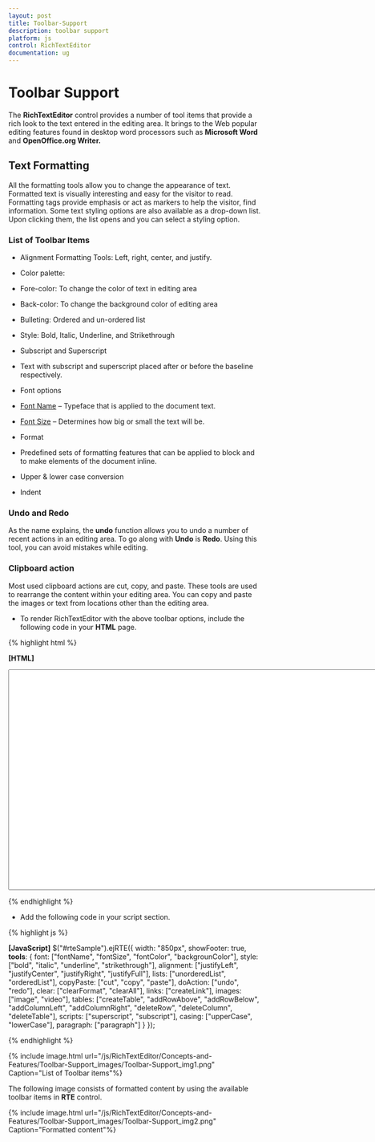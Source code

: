 ```yaml
---
layout: post
title: Toolbar-Support
description: toolbar support
platform: js
control: RichTextEditor
documentation: ug
---
```


# Toolbar Support

The **RichTextEditor** control provides a number of tool items that provide a rich look to the text entered in the editing area. It brings to the Web popular editing features found in desktop word processors such as **Microsoft Word** and **OpenOffice.org Writer.**

## Text Formatting 

All the formatting tools allow you to change the appearance of text. Formatted text is visually interesting and easy for the visitor to read. Formatting tags provide emphasis or act as markers to help the visitor, find information. Some text styling options are also available as a drop-down list. Upon clicking them, the list opens and you can select a styling option.

### List of Toolbar Items

* Alignment Formatting Tools: Left, right, center, and justify.

* Color palette: 

* Fore-color: To change the color of text in editing area

* Back-color: To change the background color of editing area

* Bulleting: Ordered and un-ordered list

* Style: Bold, Italic, Underline, and Strikethrough

* Subscript and Superscript 

* Text with subscript and superscript placed after or before the baseline respectively.

* Font options

* [Font Name](http://docs.cksource.com/CKEditor_3.x/Users_Guide/Styling/Font) – Typeface that is applied to the document text.

* [Font Size](http://docs.cksource.com/CKEditor_3.x/Users_Guide/Styling/Size) – Determines how big or small the text will be.

* Format

* Predefined sets of formatting features that can be applied to block and to make elements of the document inline.

* Upper & lower case conversion

* Indent



### Undo and Redo

As the name explains, the **undo** function allows you to undo a number of recent actions in an editing area. To go along with **Undo** is **Redo**. Using this tool, you can avoid mistakes while editing.

### Clipboard action

Most used clipboard actions are cut, copy, and paste. These tools are used to rearrange the content within your editing area. You can copy and paste the images or text from locations other than the editing area.

* To render RichTextEditor with the above toolbar options, include the following code in your **HTML** page.



{% highlight html %}

**[HTML]**
    <div>
        <textarea id="rteSample" rows="10" cols="30" style="width: 740px; height: 440px">
        </textarea>
    </div>


{% endhighlight %}

* Add the following code in your script section.



{% highlight js %}

**[JavaScript]**
            $("#rteSample").ejRTE({
                width: "850px",
                showFooter: true,
**tools**: {
                    font: ["fontName", "fontSize", "fontColor", "backgrounColor"],
                    style: ["bold", "italic", "underline", "strikethrough"],
                    alignment: ["justifyLeft", "justifyCenter", "justifyRight", "justifyFull"],
                    lists: ["unorderedList", "orderedList"],
                    copyPaste: ["cut", "copy", "paste"],
                    doAction: ["undo", "redo"],
                    clear: ["clearFormat", "clearAll"],
                    links: ["createLink"],
                    images: ["image", "video"],
                    tables: ["createTable", "addRowAbove", "addRowBelow", "addColumnLeft", "addColumnRight", "deleteRow", "deleteColumn", "deleteTable"],
                    scripts: ["superscript", "subscript"],
                    casing: ["upperCase", "lowerCase"],
                    paragraph: ["paragraph"]
                }
            });


{% endhighlight %}





{% include image.html url="/js/RichTextEditor/Concepts-and-Features/Toolbar-Support_images/Toolbar-Support_img1.png" Caption="List of Toolbar items"%}

The following image consists of formatted content by using the available toolbar items in **RTE** control.



{% include image.html url="/js/RichTextEditor/Concepts-and-Features/Toolbar-Support_images/Toolbar-Support_img2.png" Caption="Formatted content"%}

